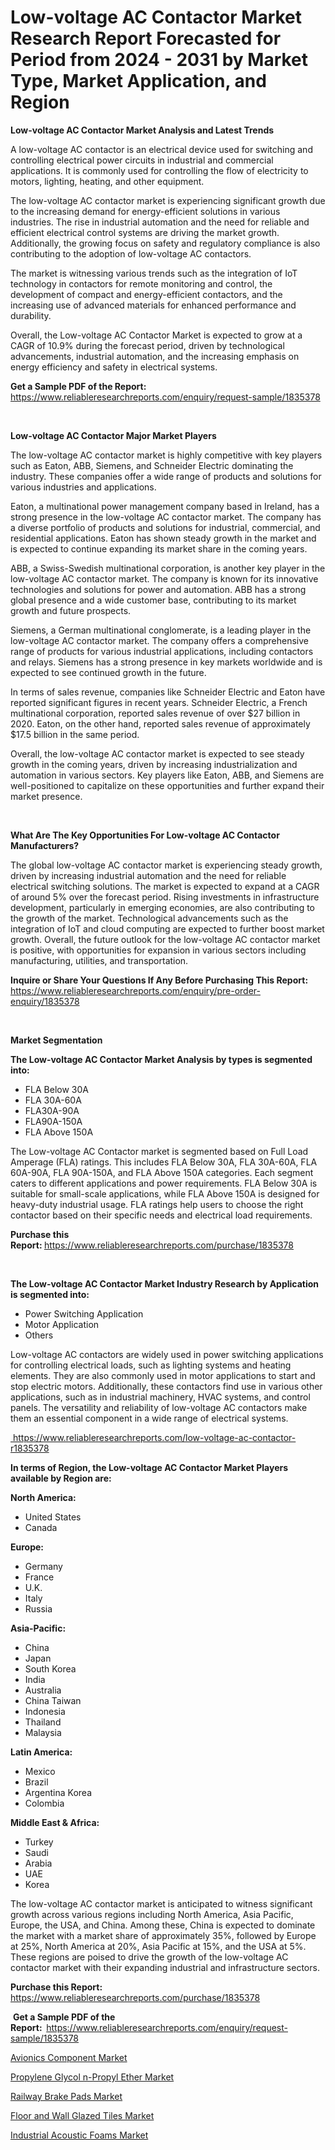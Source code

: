 <p><h1>Low-voltage AC Contactor Market Research Report Forecasted for Period from 2024 -  2031 by Market Type, Market Application, and Region</h1></p><p><strong>Low-voltage AC Contactor Market Analysis and Latest Trends</strong></p>
<p><p>A low-voltage AC contactor is an electrical device used for switching and controlling electrical power circuits in industrial and commercial applications. It is commonly used for controlling the flow of electricity to motors, lighting, heating, and other equipment.</p><p>The low-voltage AC contactor market is experiencing significant growth due to the increasing demand for energy-efficient solutions in various industries. The rise in industrial automation and the need for reliable and efficient electrical control systems are driving the market growth. Additionally, the growing focus on safety and regulatory compliance is also contributing to the adoption of low-voltage AC contactors.</p><p>The market is witnessing various trends such as the integration of IoT technology in contactors for remote monitoring and control, the development of compact and energy-efficient contactors, and the increasing use of advanced materials for enhanced performance and durability.</p><p>Overall, the Low-voltage AC Contactor Market is expected to grow at a CAGR of 10.9% during the forecast period, driven by technological advancements, industrial automation, and the increasing emphasis on energy efficiency and safety in electrical systems.</p></p>
<p><strong>Get a Sample PDF of the Report:&nbsp;</strong> <a href="https://www.reliableresearchreports.com/enquiry/request-sample/1835378">https://www.reliableresearchreports.com/enquiry/request-sample/1835378</a></p>
<p>&nbsp;</p>
<p><strong>Low-voltage AC Contactor Major Market Players</strong></p>
<p><p>The low-voltage AC contactor market is highly competitive with key players such as Eaton, ABB, Siemens, and Schneider Electric dominating the industry. These companies offer a wide range of products and solutions for various industries and applications.</p><p>Eaton, a multinational power management company based in Ireland, has a strong presence in the low-voltage AC contactor market. The company has a diverse portfolio of products and solutions for industrial, commercial, and residential applications. Eaton has shown steady growth in the market and is expected to continue expanding its market share in the coming years.</p><p>ABB, a Swiss-Swedish multinational corporation, is another key player in the low-voltage AC contactor market. The company is known for its innovative technologies and solutions for power and automation. ABB has a strong global presence and a wide customer base, contributing to its market growth and future prospects.</p><p>Siemens, a German multinational conglomerate, is a leading player in the low-voltage AC contactor market. The company offers a comprehensive range of products for various industrial applications, including contactors and relays. Siemens has a strong presence in key markets worldwide and is expected to see continued growth in the future.</p><p>In terms of sales revenue, companies like Schneider Electric and Eaton have reported significant figures in recent years. Schneider Electric, a French multinational corporation, reported sales revenue of over $27 billion in 2020. Eaton, on the other hand, reported sales revenue of approximately $17.5 billion in the same period.</p><p>Overall, the low-voltage AC contactor market is expected to see steady growth in the coming years, driven by increasing industrialization and automation in various sectors. Key players like Eaton, ABB, and Siemens are well-positioned to capitalize on these opportunities and further expand their market presence.</p></p>
<p>&nbsp;</p>
<p><strong>What Are The Key Opportunities For Low-voltage AC Contactor Manufacturers?</strong></p>
<p><p>The global low-voltage AC contactor market is experiencing steady growth, driven by increasing industrial automation and the need for reliable electrical switching solutions. The market is expected to expand at a CAGR of around 5% over the forecast period. Rising investments in infrastructure development, particularly in emerging economies, are also contributing to the growth of the market. Technological advancements such as the integration of IoT and cloud computing are expected to further boost market growth. Overall, the future outlook for the low-voltage AC contactor market is positive, with opportunities for expansion in various sectors including manufacturing, utilities, and transportation.</p></p>
<p><strong>Inquire or Share Your Questions If Any Before Purchasing This Report:</strong> <a href="https://www.reliableresearchreports.com/enquiry/pre-order-enquiry/1835378">https://www.reliableresearchreports.com/enquiry/pre-order-enquiry/1835378</a></p>
<p>&nbsp;</p>
<p><strong>Market Segmentation</strong></p>
<p><strong>The Low-voltage AC Contactor Market Analysis by types is segmented into:</strong></p>
<p><ul><li>FLA Below 30A</li><li>FLA 30A-60A</li><li>FLA30A-90A</li><li>FLA90A-150A</li><li>FLA Above 150A</li></ul></p>
<p><p>The Low-voltage AC Contactor market is segmented based on Full Load Amperage (FLA) ratings. This includes FLA Below 30A, FLA 30A-60A, FLA 60A-90A, FLA 90A-150A, and FLA Above 150A categories. Each segment caters to different applications and power requirements. FLA Below 30A is suitable for small-scale applications, while FLA Above 150A is designed for heavy-duty industrial usage. FLA ratings help users to choose the right contactor based on their specific needs and electrical load requirements.</p></p>
<p><strong>Purchase this Report:&nbsp;</strong><a href="https://www.reliableresearchreports.com/purchase/1835378">https://www.reliableresearchreports.com/purchase/1835378</a></p>
<p>&nbsp;</p>
<p><strong>The Low-voltage AC Contactor Market Industry Research by Application is segmented into:</strong></p>
<p><ul><li>Power Switching Application</li><li>Motor Application</li><li>Others</li></ul></p>
<p><p>Low-voltage AC contactors are widely used in power switching applications for controlling electrical loads, such as lighting systems and heating elements. They are also commonly used in motor applications to start and stop electric motors. Additionally, these contactors find use in various other applications, such as in industrial machinery, HVAC systems, and control panels. The versatility and reliability of low-voltage AC contactors make them an essential component in a wide range of electrical systems.</p></p>
<p><a href="https://www.reliableresearchreports.com/low-voltage-ac-contactor-r1835378">&nbsp;https://www.reliableresearchreports.com/low-voltage-ac-contactor-r1835378</a></p>
<p><strong>In terms of Region, the Low-voltage AC Contactor Market Players available by Region are:</strong></p>
<p>
    <p> <strong> North America: </strong>
        <ul>
            <li>United States</li>
            <li>Canada</li>
        </ul>
        </p> 
    <p> <strong> Europe: </strong>
        <ul>
            <li>Germany</li>
            <li>France</li>
            <li>U.K.</li>
            <li>Italy</li>
            <li>Russia</li>
        </ul>
        </p> 
    <p> <strong> Asia-Pacific: </strong>
        <ul>
            <li>China</li>
            <li>Japan</li>
            <li>South Korea</li>
            <li>India</li>
            <li>Australia</li>
            <li>China Taiwan</li>
            <li>Indonesia</li>
            <li>Thailand</li>
            <li>Malaysia</li>
        </ul>
        </p> 
    <p> <strong> Latin America: </strong>
        <ul>
            <li>Mexico</li>
            <li>Brazil</li>
            <li>Argentina Korea</li>
            <li>Colombia</li>
        </ul>
        </p> 
    <p> <strong> Middle East & Africa: </strong>
        <ul>
            <li>Turkey</li>
            <li>Saudi</li>
            <li>Arabia</li>
            <li>UAE</li>
            <li>Korea</li>
        </ul>
    </p>
    </p>
<p><p>The low-voltage AC contactor market is anticipated to witness significant growth across various regions including North America, Asia Pacific, Europe, the USA, and China. Among these, China is expected to dominate the market with a market share of approximately 35%, followed by Europe at 25%, North America at 20%, Asia Pacific at 15%, and the USA at 5%. These regions are poised to drive the growth of the low-voltage AC contactor market with their expanding industrial and infrastructure sectors.</p></p>
<p><strong>Purchase this Report: </strong><a href="https://www.reliableresearchreports.com/purchase/1835378">https://www.reliableresearchreports.com/purchase/1835378</a></p>
<p>&nbsp;<strong>Get a Sample PDF of the Report:&nbsp;&nbsp;</strong><a href="https://www.reliableresearchreports.com/enquiry/request-sample/1835378">https://www.reliableresearchreports.com/enquiry/request-sample/1835378</a></p>
<p><strong></strong></p>
<p><p><a href="https://www.linkedin.com/pulse/insights-avionics-component-market-players-size-geographical-khwne">Avionics Component Market</a></p><p><a href="https://github.com/kumertitash/Market-Research-Report-List-1/blob/main/propylene-glycol-n-propyl-ether-market.md">Propylene Glycol n-Propyl Ether Market</a></p><p><a href="https://www.linkedin.com/pulse/railway-brake-pads-market-size-segmentation-trends-growth-o8oxe">Railway Brake Pads Market</a></p><p><a href="https://github.com/amapolalg/Market-Research-Report-List-1/blob/main/floor-and-wall-glazed-tiles-market.md">Floor and Wall Glazed Tiles Market</a></p><p><a href="https://medium.com/@djjdj3773/analyzing-industrial-acoustic-foams-market-dynamics-and-growth-drivers-and-forecasted-for-period-9178c51e2c26">Industrial Acoustic Foams Market</a></p></p>